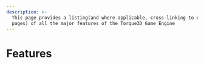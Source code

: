 ```yaml
---
description: >-
  This page provides a listing(and where applicable, cross-linking to other docs
  pages) of all the major features of the Torque3D Game Engine
---
```


# Features



